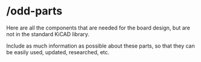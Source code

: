 # /odd-parts
Here are all the components that are needed for the board design, but are not in the standard KiCAD library.

Include as much information as possible about these parts, so that they can be easily used, updated, researched, etc.